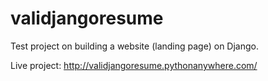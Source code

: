 # validjangoresume
Test project on building a website (landing page) on Django.

Live project: http://validjangoresume.pythonanywhere.com/
